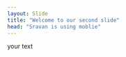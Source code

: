 ```yaml
---
layout: Slide
title: "Welcome to our second slide"
head: "Sravan is using moblie" 
---
```

your text
